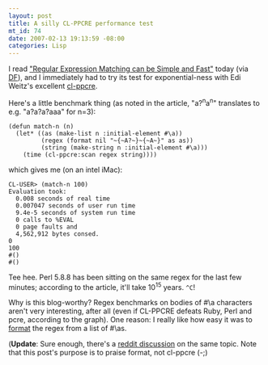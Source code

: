 ```yaml
--- 
layout: post
title: A silly CL-PPCRE performance test
mt_id: 74
date: 2007-02-13 19:13:59 -08:00
categories: Lisp
---
```

I read ["Regular Expression Matching can be Simple and Fast"](http://swtch.com/~rsc/regexp/regexp1.html) today (via [DF](http://daringfireball.net/linked/2007/february#tue-13-cox_regex)), and I immediately had to try its test for exponential-ness with Edi Weitz's excellent [cl-ppcre](http://weitz.de/cl-ppcre/).

Here's a little benchmark thing (as noted in the article, "a?<sup>n</sup>a<sup>n</sup>" translates to e.g. "a?a?a?aaa" for n=3):

    (defun match-n (n) 
      (let* ((as (make-list n :initial-element #\a))
             (regex (format nil "~{~A?~}~{~A~}" as as))
             (string (make-string n :initial-element #\a))) 
        (time (cl-ppcre:scan regex string))))

which gives me (on an intel iMac):

    CL-USER> (match-n 100)
    Evaluation took:
      0.008 seconds of real time
      0.007047 seconds of user run time
      9.4e-5 seconds of system run time
      0 calls to %EVAL
      0 page faults and
      4,562,912 bytes consed.
    0
    100
    #()
    #()

Tee hee. Perl 5.8.8 has been sitting on the same regex for the last few minutes; according to the article, it'll take 10<sup>15</sup> years. `^C`!

Why is this blog-worthy? Regex benchmarks on bodies of #\a characters aren't very interesting, after all (even if CL-PPCRE defeats Ruby, Perl and pcre, according to the graph). One reason: I really like how easy it was to [format](http://www.lispworks.com/documentation/HyperSpec/Body/f_format.htm) the regex from a list of #\as. 

(**Update**: Sure enough, there's a [reddit discussion](http://programming.reddit.com/info/10c60/comments/c10ckp) on the same topic. Note that this post's purpose is to praise format, not cl-ppcre (-;) 
